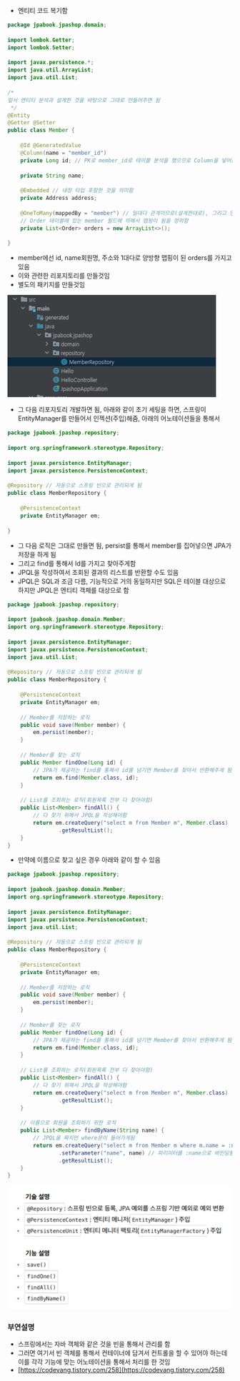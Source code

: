 - 엔티티 코드 복기함

```java
package jpabook.jpashop.domain;

import lombok.Getter;
import lombok.Setter;

import javax.persistence.*;
import java.util.ArrayList;
import java.util.List;

/*
앞서 엔티티 분석과 설계한 것을 바탕으로 그대로 만들어주면 됨
 */
@Entity
@Getter @Setter
public class Member {

    @Id @GeneratedValue
    @Column(name = "member_id")
    private Long id; // PK로 member_id로 테이블 분석을 했으므로 Column을 넣어준 것

    private String name;

    @Embedded // 내장 타입 포함한 것을 의미함
    private Address address;

    @OneToMany(mappedBy = "member") // 일대다 관계이므로(설계한대로), 그리고 연관관계처리를 위해서 주인을 order 클래스로 하기 위해 mappedBy 사용
    // Order 테이블에 있는 member 필드에 의해서 맵핑이 됨을 정의함
    private List<Order> orders = new ArrayList<>();

}
```

- member에선 id, name회원명, 주소와 1대다로 양방향 맵핑이 된 orders를 가지고 있음
- 이와 관련한 리포지토리를 만들것임
- 별도의 패키지를 만들것임

![one](/img/Spring/Member/one.png)

- 그 다음 리포지토리 개발하면 됨, 아래와 같이 초기 세팅을 하면, 스프링이 EntityManager를 만들어서 인젝션(주입)해줌, 아래의 어노테이션들을 통해서

```java
package jpabook.jpashop.repository;

import org.springframework.stereotype.Repository;

import javax.persistence.EntityManager;
import javax.persistence.PersistenceContext;

@Repository // 자동으로 스프링 빈으로 관리되게 됨
public class MemberRepository {

    @PersistenceContext
    private EntityManager em;

}
```

- 그 다음 로직은 그대로 만들면 됨, persist를 통해서 member를 집어넣으면 JPA가 저장을 하게 됨
- 그리고 find를 통해서 Id를 가지고 찾아주게함
- JPQL을 작성하여서 조회된 결과의 리스트를 반환할 수도 있음
- JPQL은 SQL과 조금 다름, 기능적으로 거의 동일하지만 SQL은 테이블 대상으로 하지만 JPQL은 엔티티 객체를 대상으로 함

```java
package jpabook.jpashop.repository;

import jpabook.jpashop.domain.Member;
import org.springframework.stereotype.Repository;

import javax.persistence.EntityManager;
import javax.persistence.PersistenceContext;
import java.util.List;

@Repository // 자동으로 스프링 빈으로 관리되게 됨
public class MemberRepository {

    @PersistenceContext
    private EntityManager em;

    // Member를 저장하는 로직
    public void save(Member member) {
        em.persist(member);
    }

    // Member를 찾는 로직
    public Member findOne(Long id) {
        // JPA가 제공하는 find를 통해서 id를 넘기면 Member를 찾아서 반환해주게 됨
        return em.find(Member.class, id);
    }

    // List를 조회하는 로직(회원목록 전부 다 찾아야함)
    public List<Member> findAll() {
        // 다 찾기 위해서 JPQL을 작성해야함
        return em.createQuery("select m from Member m", Member.class)
                .getResultList();
    }
}
```

- 만약에 이름으로 찾고 싶은 경우 아래와 같이 할 수 있음

```java
package jpabook.jpashop.repository;

import jpabook.jpashop.domain.Member;
import org.springframework.stereotype.Repository;

import javax.persistence.EntityManager;
import javax.persistence.PersistenceContext;
import java.util.List;

@Repository // 자동으로 스프링 빈으로 관리되게 됨
public class MemberRepository {

    @PersistenceContext
    private EntityManager em;

    // Member를 저장하는 로직
    public void save(Member member) {
        em.persist(member);
    }

    // Member를 찾는 로직
    public Member findOne(Long id) {
        // JPA가 제공하는 find를 통해서 id를 넘기면 Member를 찾아서 반환해주게 됨
        return em.find(Member.class, id);
    }

    // List를 조회하는 로직(회원목록 전부 다 찾아야함)
    public List<Member> findAll() {
        // 다 찾기 위해서 JPQL을 작성해야함
        return em.createQuery("select m from Member m", Member.class)
                .getResultList();
    }

    // 이름으로 회원을 조회하기 위한 로직
    public List<Member> findByName(String name) {
        // JPQL을 짜지만 where문이 들어가게됨
        return em.createQuery("select m from Member m where m.name = :name", Member.class)
                .setParameter("name", name) // 파리미터를 :name으로 바인딩됨
                .getResultList();
    }
}
```

![one](/img/Spring/Member/two.png)

### 부연설명

- 스프링에서는 자바 객체와 같은 것을 빈을 통해서 관리를 함
- 그러면 여기서 빈 객체를 통해서 컨테이너에 담겨서 컨트롤을 할 수 있어야 하는데 이를 각각 기능에 맞는 어노테이션을 통해서 처리를 한 것임
- [https://codevang.tistory.com/258](https://codevang.tistory.com/258)